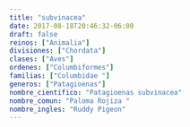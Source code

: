 ```yaml
---
title: "subvinacea"
date: 2017-08-18T20:46:32-06:00
draft: false
reinos: ["Animalia"]
divisiones: ["Chordata"]
clases: ["Aves"]
ordenes: ["Columbiformes"]
familias: ["Columbidae "]
generos: ["Patagioenas"]
nombre_cientifico: "Patagioenas subvinacea"
nombre_comun: "Paloma Rojiza "
nombre_ingles: "Ruddy Pigeon"
---
```

